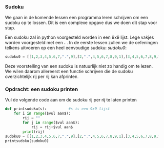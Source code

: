 ### Sudoku
We gaan in de komende lessen een programma leren schrijven om een sudoku op te lossen. Dit is een complexe opgave dus we doen dit stap voor stap.

Een sudoku zal in python voorgesteld worden in een 9x9 lijst. Lege vakjes worden voorgesteld met een **.** . 
In de eerste lessen zullen we de oefeningen telkens uitvoeren op een heel eenvoudige sudoku: *sudoku0*:
```python
sudoku0 = [[1,2,3,4,5,6,7,".",9],[2,".",4,5,6,7,8,9,1],[3,4,5,6,7,8,9,".",2],[4,5,".",7,8,9,1,2,3],[5,6,7,8,9,1,2,3,4],[6,7,8,9,1,2,3,4,5],[7,8,9,1,2,3,4,5,6],[8,9,1,2,3,4,5,6,7],[9,1,2,3,4,5,6,7,8]]
```

Deze voorstelling van een sudoku is natuurlijk niet zo handig om te lezen. We wilen daarom allereerst een functie schrijven die de sudoku overzichtelijk rij per rij kan afprinten.
### Opdracht: een sudoku printen
Vul de volgende code aan om de sudoku rij per rij te laten printen
```python
def printsudoku(s):          #s is een 9x9 lijst
    for i in range($vul aan$):
        rij = ""
        for j in range($vul aan$):
            rij = rij+$vul aan$
        print(rij)
sudoku0 = [[1,2,3,4,5,6,7,".",9],[2,".",4,5,6,7,8,9,1],[3,4,5,6,7,8,9,".",2],[4,5,".",7,8,9,1,2,3],[5,6,7,8,9,1,2,3,4],[6,7,8,9,1,2,3,4,5],[7,8,9,1,2,3,4,5,6],[8,9,1,2,3,4,5,6,7],[9,1,2,3,4,5,6,7,8]]
printsudoku(sudoku0)
```

